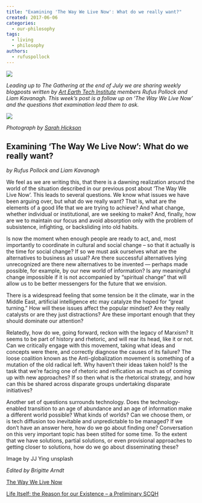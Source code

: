 ```yaml
---
title: "Examining 'The Way We Live Now': What do we really want?"
created: 2017-06-06
categories: 
  - our-philosophy
tags: 
  - living
  - philosophy
authors: 
  - rufuspollock
---
```


![](assets/images/Examining-‘The-Way-We-Live-Now-What-do-we-really-want-1024x576.png)

_Leading up to The Gathering at the end of July we are sharing weekly blogposts written by [Art Earth Tech Institute](https://artearthtech.com/institute/) members Rufus Pollock and Liam Kavanagh. This week’s post is a follow up on ‘The Way We Live Now’ and the questions that examination lead them to ask._

![](https://artearthtech.files.wordpress.com/2020/03/examining_twwl.jpg?w=580)

_Photograph by [Sarah Hickson](https://sarahhickson.shootproof.com/)_

## Examining ‘The Way We Live Now’: What do we really want?

_by Rufus Pollock and Liam Kavanagh_

We feel as we are writing this, that there is a dawning realization around the world of the situation described in our previous post about ‘The Way We Live Now’. This leads to several questions. We know what issues we have been arguing over, but what do we really want? That is, what are the elements of a good life that we are trying to achieve? And what change, whether individual or institutional, are we seeking to make? And, finally, how are we to maintain our focus and avoid absorption only with the problem of subsistence, infighting, or backsliding into old habits.

Is now the moment when enough people are ready to act, and, most importantly to coordinate in cultural and social change – so that it actually is the time for social change? If so we must ask ourselves what are the alternatives to business as usual? Are there successful alternatives lying unrecognized are there new alternatives to be invented — perhaps made possible, for example, by our new world of information? Is any meaningful change impossible if it is not accompanied by “spiritual change” that will allow us to be better messengers for the future that we envision.

There is a widespread feeling that some tension be it the climate, war in the Middle East, artificial intelligence etc may catalyze the hoped for “great turning.” How will these issues affect the popular mindset? Are they really catalysts or are they just distractions? Are these important enough that they should dominate our attention?

Relatedly, how do we, going forward, reckon with the legacy of Marxism? It seems to be part of history and rhetoric, and will rear its head, like it or not. Can we critically engage with this movement, taking what ideas and concepts were there, and correctly diagnose the causes of its failure? The loose coalition known as the Anti-globalization movement is something of a mutation of the old radical left. Why haven’t their ideas taken hold? Is the task that we’re facing one of rhetoric and reification as much as of coming up with new approaches? If so then what is the rhetorical strategy, and how can this be shared across disparate groups undertaking disparate initiatives?

Another set of questions surrounds technology. Does the technology-enabled transition to an age of abundance and an age of information make a different world possible? What kinds of worlds? Can we choose them, or is tech diffusion too inevitable and unpredictable to be managed? If we don’t have an answer here, how do we go about finding one? Conversation on this very important topic has been stilted for some time. To the extent that we have solutions, partial solutions, or even provisional approaches to getting closer to solutions, how do we go about disseminating these?

Image by JJ Ying unsplash

_Edited by Brigitte Arndt_

[The Way We Live Now](https://lifeitself.org/2017/05/31/the-way-we-live-now/)

[Life Itself: the Reason for our Existence – a Preliminary SCQH](https://lifeitself.org/2017/04/20/logic-of-our-purpose-and-reason-for-our-existence-scqh/)
